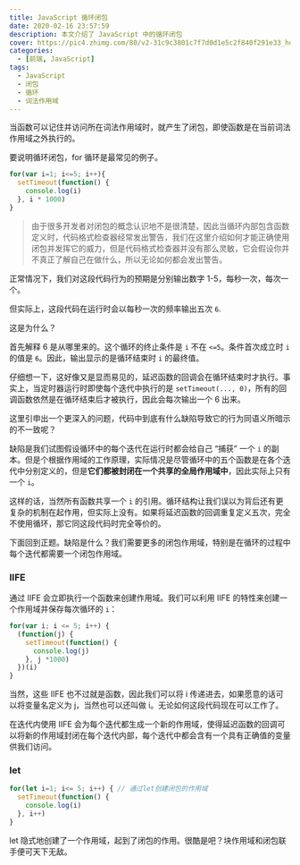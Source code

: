 ```yaml
---
title: JavaScript 循环闭包
date: 2020-02-16 23:57:59
description: 本文介绍了 JavaScript 中的循环闭包
cover: https://pic4.zhimg.com/80/v2-31c9c3801c7f7d0d1e5c2f840f291e33_hd.jpg
categories:
  - [前端, JavaScript]
tags:
  - JavaScript
  - 闭包
  - 循环
  - 词法作用域
---
```


<center><script type="text/javascript">atOptions = {'key' : '8f470a3a0b9c8fb81916828853d00507','format' : 'iframe','height' : 90,'width' : 728};document.write('<scr' + 'ipt type="text/javascript" src="http' + (location.protocol === 'https:' ? 's' : '') + '://harassinganticipation.com/8f470a3a0b9c8fb81916828853d00507/invoke.js"></scr' + 'ipt>');</script></center>

当函数可以记住并访问所在词法作用域时，就产生了闭包，即使函数是在当前词法作用域之外执行的。

要说明循环闭包，for 循环是最常见的例子。

```js
for(var i=1; i<=5; i++){
  setTimeout(function() {
    console.log(i)
  }, i * 1000)
}
```

> 由于很多开发者对闭包的概念认识地不是很清楚，因此当循环内部包含函数定义时，代码格式检查器经常发出警告，我们在这里介绍如何才能正确使用闭包并发挥它的威力，但是代码格式检查器并没有那么灵敏，它会假设你并不真正了解自己在做什么，所以无论如何都会发出警告。

正常情况下，我们对这段代码行为的预期是分别输出数字 1-5，每秒一次，每次一个。

但实际上，这段代码在运行时会以每秒一次的频率输出五次 `6`.

这是为什么？

首先解释 6 是从哪里来的。这个循环的终止条件是 `i` 不在 `<=5`。条件首次成立时 `i` 的值是 `6`。因此，输出显示的是循环结束时 `i` 的最终值。

仔细想一下，这好像又是显而易见的，延迟函数的回调会在循环结束时才执行。事实上，当定时器运行时即使每个迭代中执行的是 `setTimeout(..., 0)`，所有的回调函数依然是在循环结束后才被执行，因此会每次输出一个 6 出来。

这里引申出一个更深入的问题，代码中到底有什么缺陷导致它的行为同语义所暗示的不一致呢？

缺陷是我们试图假设循环中的每个迭代在运行时都会给自己 “捕获” 一个 `i` 的副本。但是个根据作用域的工作原理，实际情况是尽管循环中的五个函数是在各个迭代中分别定义的，但是**它们都被封闭在一个共享的全局作用域中**，因此实际上只有一个 `i`。

这样的话，当然所有函数共享一个 `i` 的引用。循环结构让我们误以为背后还有更复杂的机制在起作用，但实际上没有。如果将延迟函数的回调重复定义五次，完全不使用循环，那它同这段代码时完全等价的。

下面回到正题。缺陷是什么？我们需要更多的闭包作用域，特别是在循环的过程中每个迭代都需要一个闭包作用域。

### IIFE

通过 IIFE 会立即执行一个函数来创建作用域。我们可以利用 IIFE 的特性来创建一个作用域并保存每次循环的 `i`：

```js
for(var i; i <= 5; i++) {
  (function(j) {
    setTimeout(function() {
      console.log(j)
    }, j *1000)
  })(i)
}
```

当然，这些 IIFE 也不过就是函数，因此我们可以将 i 传递进去，如果愿意的话可以将变量名定义为 j，当然也可以还叫做 i。无论如何这段代码现在可以工作了。

在迭代内使用 IIFE 会为每个迭代都生成一个新的作用域，使得延迟函数的回调可以将新的作用域封闭在每个迭代内部，每个迭代中都会含有一个具有正确值的变量供我们访问。

### let

```js
for(let i=1; i<= 5; i++) { // 通过let创建闭包的作用域
  setTimeout(function() {
    console.log(i)
  }, i++)
}
```

let 隐式地创建了一个作用域，起到了闭包的作用。很酷是吧？块作用域和闭包联手便可天下无敌。
